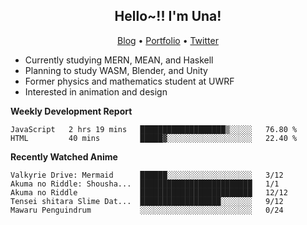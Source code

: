 <h2 align="center">
  Hello~!! I'm Una!
</h2>

<p align="center">
  <a href="https://anarchy.website/">Blog</a> &bull;
  <a href="https://una-ada.github.io/">Portfolio</a> &bull;
  <a href="https://twitter.com/unaxiii">Twitter</a>
</p>

- Currently studying MERN, MEAN, and Haskell
- Planning to study WASM, Blender, and Unity
- Former physics and mathematics student at UWRF
- Interested in animation and design

**Weekly Development Report**

<!--START_SECTION:waka-->
```text
JavaScript   2 hrs 19 mins   ███████████████████▒░░░░░   76.80 % 
HTML         40 mins         █████▓░░░░░░░░░░░░░░░░░░░   22.40 % 
```
<!--END_SECTION:waka-->

**Recently Watched Anime**

<!-- RECENT-ANIME:START -->

    Valkyrie Drive: Mermaid      ██████░░░░░░░░░░░░░░░░░░░   3/12
    Akuma no Riddle: Shousha...  █████████████████████████   1/1
    Akuma no Riddle              █████████████████████████   12/12
    Tensei shitara Slime Dat...  ██████████████████░░░░░░░   9/12
    Mawaru Penguindrum           ░░░░░░░░░░░░░░░░░░░░░░░░░   0/24
<!-- RECENT-ANIME:END -->

